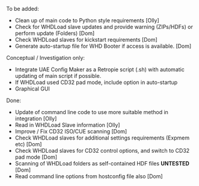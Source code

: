 To be added:
- Clean up of main code to Python style requirements [Olly]
- Check for WHDLoad slave updates and provide warning (ZIPs/HDFs) or perform update (Folders) [Dom]
- Check WHDLoad slaves for kickstart requirements [Dom]
- Generate auto-startup file for WHD Booter if access is available. [Dom]


Conceptual / Investigation only:
- Integrate UAE Config Maker as a Retropie script (.sh) with automatic updating of main script if possible.
- If WHDLoad used CD32 pad mode, include option in auto-startup
- Graphical GUI 


Done:
- Update of command line code to use more suitable method in integration [Olly]
- Read in WHDLoad Slave information [Olly]
- Improve / Fix CD32 ISO/CUE scanning [Dom]
- Check WHDLoad slaves for additional settings requirements (Expmem etc) [Dom]
- Check WHDLoad slaves for CD32 control options, and switch to CD32 pad mode [Dom]
- Scanning of WHDLoad folders as self-contained HDF files **UNTESTED** [Dom]
- Read command line options from hostconfig file also [Dom]
